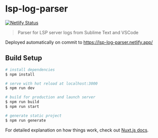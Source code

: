 # lsp-log-parser
[![Netlify Status](https://api.netlify.com/api/v1/badges/09cdde69-9cde-414a-b622-1a9abb712400/deploy-status)](https://app.netlify.com/sites/lsp-log-parser/deploys)

> Parser for LSP server logs from Sublime Text and VSCode

Deployed automatically on commit to https://lsp-log-parser.netlify.app/

## Build Setup

```bash
# install dependencies
$ npm install

# serve with hot reload at localhost:3000
$ npm run dev

# build for production and launch server
$ npm run build
$ npm run start

# generate static project
$ npm run generate
```

For detailed explanation on how things work, check out [Nuxt.js docs](https://nuxtjs.org).
